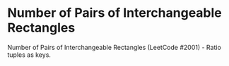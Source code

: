 # Number of Pairs of Interchangeable Rectangles

Number of Pairs of Interchangeable Rectangles (LeetCode #2001) - Ratio tuples as keys.
